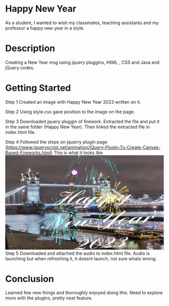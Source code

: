 
# Happy New Year

As a student, I wanted to wish my classmates, teaching assistants and my professor  a happy new year in a style.

# Description

Creating  a New Year msg using jquery pluggins, HtML , CSS and Java and jQuery codes.

# Getting Started

Step 1
Created an image with  Happy New Year 2023 written on it.

Step 2
Using style.css  gave position to the image on the page.

Step 3
Downloaded jquery pluggin of firework. Extracted the file and put it in the same folder (Happy New Year). Then linked the extracted file in index.html file.

Step 4
Followed the steps on jquerry plugin page (https://www.jqueryscript.net/animation/jQuery-Plugin-To-Create-Canvas-Based-Fireworks.html) This is what it looks like ![demo](./images/demo.png)
Step 5
Downloaded and attached the audio to index.html file. Audio is launching but when refreshing it, it doesnt launch, not sure whats wrong.

# Conclusion

Learned few new things and thoroughly enjoyed doing this. Need to explore more with the plugins, pretty neat feature. 


